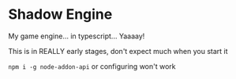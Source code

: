 # Shadow Engine
My game engine... in typescript... Yaaaay!

This is in REALLY early stages, don't expect much when you start it

`npm i -g node-addon-api` or configuring won't work
